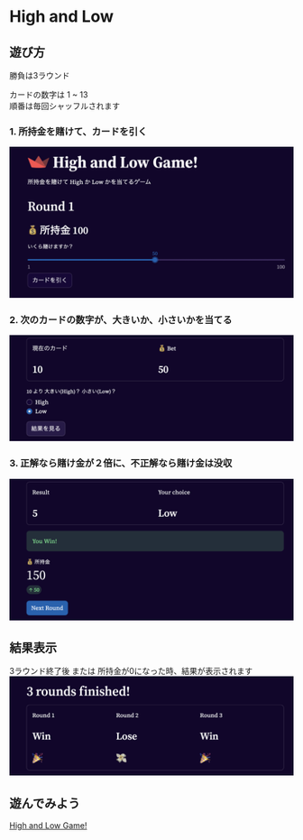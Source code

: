 # High and Low


## 遊び方

勝負は3ラウンド

カードの数字は 1 ~ 13  
順番は毎回シャッフルされます

### 1. 所持金を賭けて、カードを引く
![alt text](<スクリーンショット 2025-10-06 12.10.07.png>)

### 2. 次のカードの数字が、大きいか、小さいかを当てる
![alt text](<スクリーンショット 2025-10-06 12.10.38.png>)

### 3. 正解なら賭け金が２倍に、不正解なら賭け金は没収
![alt text](<スクリーンショット 2025-10-06 12.10.45.png>)


## 結果表示
3ラウンド終了後 または 所持金が0になった時、結果が表示されます
![alt text](<スクリーンショット 2025-10-06 12.12.37.png>)


## 遊んでみよう

[High and Low Game!](https://kanaichi333-cards-games-app.streamlit.app/High_and_Low)
